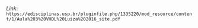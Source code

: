 _Link_: ``https://edisciplinas.usp.br/pluginfile.php/1335220/mod_resource/content/1/Aula%203%20VHDL%20Luiza%202016_site.pdf``



